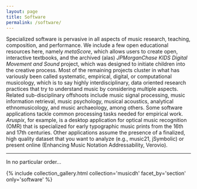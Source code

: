 ```yaml
---
layout: page
title: Software
permalink: /software/
---
```


Specialized software is pervasive in all aspects of music research, teaching, composition, and performance. We include a few open educational resources here, namely _metaScore_, which allows users to create open, interactive textbooks, and the archived (alas) _JPMorganChase KIDS Digital Movement and Sound_ project, which was designed to initiate children into the creative process. Most of the remaining projects cluster in what has variously been called systematic, empirical, digital, or computational musicology, which is to say highly interdisciplinary, data oriented research practices that try to understand music by considering multiple aspects. Related sub-disciplinary offshoots include music signal processing, music information retrieval, music psychology, musical acoustics, analytical ethnomusicology, and music archaeology, among others. Some software applications tackle common processing tasks needed for empirical work. _Aruspix_, for example, is a desktop application for optical music recognition (OMR) that is specialized for early typographic music prints from the 16th and 17th centuries. Other applications assume the presence of a finalized, high quality dataset that you want to analyze (e.g., music21, jSymbolic) or present online (Enhancing Music Notation Addressability, Verovio).

---

In no particular order... 

{% include collection_gallery.html  collection='musicdh' facet_by='section' only='software' %}